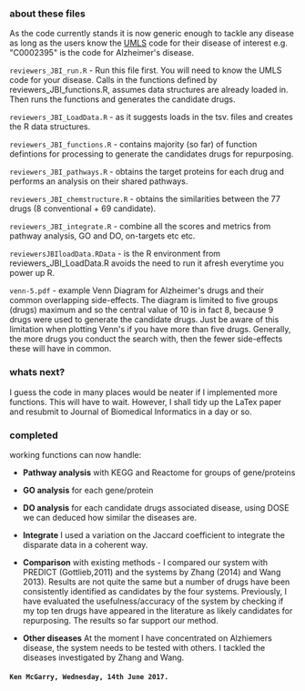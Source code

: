 ### about these files
As the code currently stands it is now generic enough to tackle any disease as long as the users know the [UMLS](https://www.nlm.nih.gov/research/umls/ "Unified Medical Language System") code for their disease of interest e.g. "C0002395" is the code for Alzheimer's disease.

`reviewers_JBI_run.R` - Run this file first. You will need to know the UMLS code for your disease. Calls in the functions defined by reviewers_JBI_functions.R, assumes data structures are already loaded in. Then runs the functions and generates the candidate drugs. 

`reviewers_JBI_LoadData.R` - as it suggests loads in the tsv. files and creates the R data structures.

`reviewers_JBI_functions.R` - contains majority (so far) of function defintions for processing to generate the candidates drugs for repurposing.

`reviewers_JBI_pathways.R` - obtains the target proteins for each drug and performs an analysis on their shared pathways.

`reviewers_JBI_chemstructure.R` - obtains the similarities between the 77 drugs (8 conventional + 69 candidate).

`reviewers_JBI_integrate.R` - combine all the scores and metrics from pathway analysis, GO and DO, on-targets etc etc.

`reviewersJBIloadData.RData` - is the R environment from reviewers_JBI_LoadData.R avoids the need to run it afresh everytime you power up R.

`venn-5.pdf` - example Venn Diagram for Alzheimer's drugs and their common overlapping side-effects. The diagram is limited to five groups (drugs) maximum and so the central value of 10 is in fact 8, because 9 drugs were used to generate the candidate drugs. Just be aware of this limitation when plotting Venn's if you have more than five drugs. Generally, the more drugs you conduct the search with, then the fewer side-effects these will have in common.

### whats next?
I guess the code in many places would be neater if I implemented more functions. This will have to wait. However, I shall tidy up the LaTex paper and resubmit to Journal of Biomedical Informatics in a day or so.

### completed
working functions can now handle:
+ **Pathway analysis** with KEGG and Reactome for groups of gene/proteins

+ **GO analysis** for each gene/protein

+ **DO analysis** for each candidate drugs associated disease, using DOSE we can deduced how similar the diseases are.

+ **Integrate** I used a variation on the Jaccard coefficient to integrate the disparate data in a coherent way. 

+ **Comparison** with existing methods - I compared our system with PREDICT (Gottlieb,2011) and the systems by Zhang (2014) and Wang 2013). Results are not quite the same but a number of drugs have been consistently identified as candidates by the four systems. Previously, I have evaluated the usefulness/accuracy of the system by checking if my top ten drugs have appeared in the literature as likely candidates for repurposing. The results so far support our method.

+ **Other diseases** At the moment I have concentrated on Alzhiemers disease, the system needs to be tested with others. I tackled the diseases investigated by Zhang and Wang.

#### `Ken McGarry, Wednesday, 14th June 2017.`

